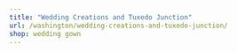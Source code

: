 ```yaml
---
title: "Wedding Creations and Tuxedo Junction"
url: /washington/wedding-creations-and-tuxedo-junction/
shop: wedding gown
---
```

